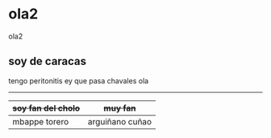 # ola2
ola2
## soy de caracas   

tengo peritonitis
ey que pasa chavales ola 
***
|~~soy fan del cholo~~|~~muy fan~~|
|------------|------------|
|mbappe torero|arguiñano cuñao|